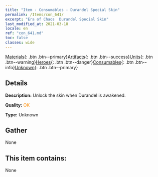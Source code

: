 ```yaml
---
title: "Item - Consumables - Durandel Special Skin"
permalink: /Items/con_641/
excerpt: "Era of Chaos  Durandel Special Skin"
last_modified_at: 2021-03-18
locale: en
ref: "con_641.md"
toc: false
classes: wide
---
```

 [Materials](/Items/){: .btn .btn--primary}[Artifacts](/Items/Artifacts/){: .btn .btn--success}[Units](/Items/Units/){: .btn .btn--warning}[Heroes](/Items/Heroes/){: .btn .btn--danger}[Consumables](/Items/Consumables/){: .btn .btn--info}[Unknown](/Items/Unknown/){: .btn .btn--primary}

## Details
 **Description:** Unlock the skin when Durandel is awakened.

 **Quality:** <span style="color: #FF8C00">OK</span>

 **Type:** Unknown

## Gather

  None

## This item contains:

  None


